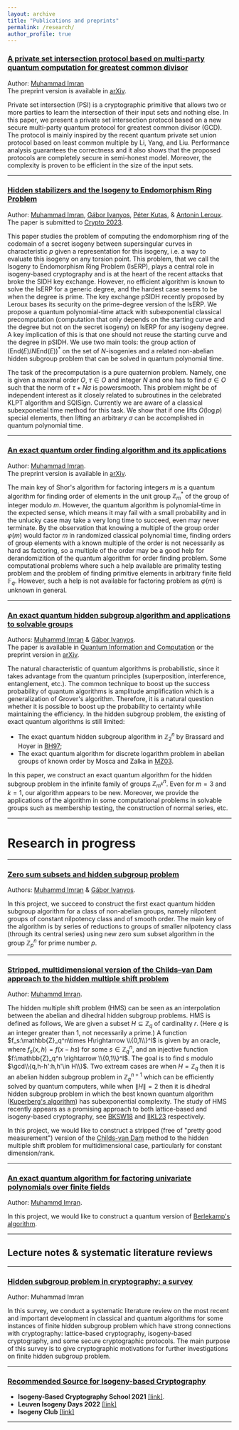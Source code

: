 ```yaml
---
layout: archive
title: "Publications and preprints"
permalink: /research/
author_profile: true
---
```


### <u>A private set intersection protocol based on multi-party quantum computation for greatest common divisor</u>
Author: [Muhammad Imran](https://muh-imran.github.io) <br>The preprint version is available in [arXiv](https://arxiv.org/abs/2303.17196).

Private set intersection (PSI) is a cryptographic primitive that allows two or more parties to learn the intersection of their input sets and nothing else. In this paper, we present a private set intersection protocol based on a new secure multi-party quantum protocol for greatest common divisor (GCD). The protocol is mainly inspired by the recent quantum private set union protocol based on least common multiple by Li, Yang, and Liu. Performance analysis guarantees the correctness and it also shows that the proposed protocols are completely secure in semi-honest model. Moreover, the complexity is proven to be efficient in the size of the input sets.

---
### <u>Hidden stabilizers and the Isogeny to Endomorphism Ring Problem</u>
Author: [Muhammad Imran](https://muh-imran.github.io), [Gábor Ivanyos](http://old.sztaki.hu/~ivanyos/), [Péter Kutas](https://sites.google.com/view/peterkutas89/main-page?authuser=0), & [Antonin Leroux](https://tonioecto.github.io/antoninleroux/). <br> The paper is submitted to [Crypto 2023](https://crypto.iacr.org/2023/).

This paper studies the problem of computing the endomorphism ring of the codomain of a secret isogeny between supersingular curves in characteristic $p$ given a representation for this isogeny, i.e. a way to evaluate this isogeny on any torsion point. This problem, that we call the Isogeny to Endomorphism Ring Problem (IsERP), plays a central role in isogeny-based cryptography and is at the heart of the recent attacks that broke the SIDH key exchange. However, no efficient algorithm is known to solve the IsERP for a generic degree, and the hardest case seems to be when the degree is prime. The key exchange pSIDH recently proposed by Leroux bases its security on the prime-degree version of the IsERP. We propose a quantum polynomial-time attack with subexponential classical precomputation (computation that only depends on the starting curve and the degree but not on the secret isogeny) on IsERP for any isogeny degree.  A key implication of this is that one should not reuse the starting curve and the degree in pSIDH.  We use two main tools: the group action of $(\mathrm{End}(E)/N\mathrm{End}(E))^*$ on the set of $N$-isogenies and a related non-abelian hidden subgroup problem that can be solved in quantum polynomial time. 
  
The task of the precomputation is a pure quaternion problem. Namely, one is given a maximal order $O$, $\tau\in O$ and integer $N$ and one has to find $\sigma\in O$ such that the norm of $\tau+N\sigma$ is powersmooth. This problem might be of independent interest as it closely related to subroutines in the celebrated KLPT algorithm and SQISign. Currently we are aware of a classical subexponetial time method for this task. We show that if one lifts $O(\log p)$ special elements, then lifting an arbitrary $\sigma$ can be accomplished in quantum polynomial time. 

---
### <u>An exact quantum order finding algorithm and its applications</u>
Author: [Muhammad Imran](https://muh-imran.github.io). <br>The preprint version is available in [arXiv](https://arxiv.org/abs/2205.04240).

The main key of Shor's algorithm for factoring integers $m$ is a quantum algorithm for finding order of elements in the unit group $\mathbb{Z}_m^*$ of the group of integer modulo $m$. However, the quantum algorithm is polynomial-time in the expected sense, which means it may fail with a small probability and in the unlucky case may take a very long time to succeed, even may never terminate. By the observation that knowing a multiple of the group order $\varphi(m)$ would factor $m$ in randomized classical polynomial time, finding orders of group elements with a known multiple of the order is not necessarily as hard as factoring, so a multiple of the order may be a good help for derandomizition of the quantum algorithm for order finding problem. Some computational problems where such a help available are primality testing problem and the problem of finding primitive elements in arbitrary finite field $\mathbb{F}_q$. However, such a help is not available for factoring problem as $\varphi(m)$ is unknown in general.

---

### <u>An exact quantum hidden subgroup algorithm and applications to solvable groups</u>
Authors: [Muhammd Imran](https://muh-imran.github.io) & [Gábor Ivanyos](http://old.sztaki.hu/~ivanyos/). <br>The paper is available in [Quantum Information and Computation](https://doi.org/10.26421/QIC22.9-10-4) or the preprint version in [arXiv](https://arxiv.org/abs/2202.04047).

The natural characteristic of quantum algorithms is probabilistic, since it takes advantage from the quantum principles (superposition, interference, entanglement, etc.). The common technique to boost up the success probability of quantum algorithms is amplitude amplification which is a generalization of Grover's algorithm. Therefore, it is a natural question whether it is possible to boost up the probability to certainty while maintaining the efficiency. In the hidden subgroup problem, the existing of exact quantum algorithms is still limited:
* The exact quantum hidden subgroup algorithm in $\mathbb{Z}_2^n$ by Brassard and Hoyer in [BH97](https://arxiv.org/abs/quant-ph/9704027);
* The exact quantum algorithm for discrete logarithm problem in abelian groups of known order by Mosca and Zalka in [MZ03](https://arxiv.org/abs/quant-ph/0301093).

In this paper, we construct an exact quantum algorithm for the hidden subgroup problem in the infinite family of groups $\mathbb{Z}_{m^k}^n$. Even for $m=3$ and $k=1$, our algorithm appears to be new. Moreover, we provide the applications of the algorithm in some computational problems in solvable groups such as membership testing, the construction of normal series, etc.

---

# Research in progress

---
### <u>Zero sum subsets and hidden subgroup problem</u>
Authors: [Muhammd Imran](https://muh-imran.github.io) & [Gábor Ivanyos](http://old.sztaki.hu/~ivanyos/).
  
In this project, we succeed to construct the first exact quantum hidden subgroup algorithm for a class of non-abelian groups, namely nilpotent groups of constant nilpotency class and of smooth order. The main key of the algorithm is by series of reductions to groups of smaller nilpotency class (through its central series) using new zero sum subset algorithm in the group $\mathbb{Z}_p^n$ for prime number $p$.


---
### <u>Stripped, multidimensional version of the Childs–van Dam approach to the hidden multiple shift problem</u>
Author: [Muhammd Imran](https://muh-imran.github.io).

The hidden multiple shift problem (HMS) can be seen as an interpolation between the abelian and dihedral hidden subgroup problems. HMS is defined as follows, We are given a subset $H\subseteq \mathbb{Z}_q$ of cardinality $r$. (Here $q$ is an integer greater than $1$, not necessarily a prime.) A function $f_s:\mathbb{Z}_q^n\times H\rightarrow \\{0,1\\}^l$ is given by an oracle, where $f_s(x,h)=f(x-hs)$ for some $s\in \mathbb{Z}_q^n$, and an injective function $f:\mathbb{Z}_q^n \rightarrow \\{0,1\\}^l$. The goal is to find $s$ modulo $\gcd\\{q,h-h':h,h'\in H\\}$. Two extream cases are when $H=\mathbb{Z}_q$ then it is an abelian hidden subgroup problem in $\mathbb{Z}_q^{n+1}$ which can be efficiently solved by quantum computers, while when $\|H\|=2$ then it is dihedral hidden subgroup problem in which the best known quantum algorithm ([Kuperberg's algorithm](https://arxiv.org/abs/quant-ph/0302112)) has subexponential complexity. The study of HMS recently appears as a promising approach to both lattice-based and  isogeny-based cryptography, see [BKSW18](https://link.springer.com/chapter/10.1007/978-3-319-76581-5_24) and [IIKL23]() respectively.

In this project, we would like to construct a stripped (free of "pretty good measurement") version of the [Childs-van Dam](https://arxiv.org/abs/quant-ph/0507190) method to the hidden multiple shift problem for multidimensional case, particularly for constant dimension/rank.

---
### <u>An exact quantum algorithm for factoring univariate polynomials over finite fields</u>
Author: [Muhammd Imran](https://muh-imran.github.io).

In this project, we would like to construct a quantum version of [Berlekamp's algorithm](https://en.wikipedia.org/wiki/Berlekamp%27s_algorithm).

---
## Lecture notes & systematic literature reviews

---
### <u>Hidden subgroup problem in cryptography: a survey</u>
Author: Muhammad Imran

In this survey, we conduct a systematic literature review on the most recent and important development in classical and quantum algorithms for some instances of finite hidden subgroup problem which have strong connections with cryptography: lattice-based cryptography, isogeny-based cryptography, and some secure cryptographic protocols. The main purpose of this survey is to give cryptographic motivations for further investigations on finite hidden subgroup problem.

---
### <u>Recommended Source for Isogeny-based Cryptography</u>
* <b>Isogeny-Based Cryptography School 2021</b> [[link]](https://isogenyschool2020.co.uk/).
* <b>Leuven Isogeny Days 2022</b> [[link]](https://www.esat.kuleuven.be/cosic/projects/isocrypt/workshops/)
* <b>Isogeny Club</b> [[link]](https://isogeny.club)

---
